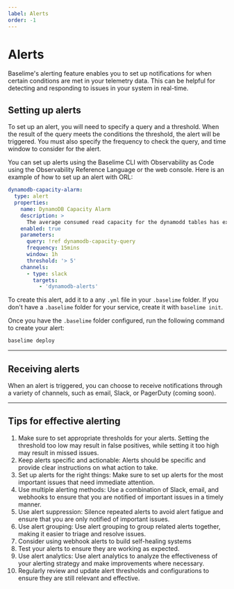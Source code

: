 ```yaml
---
label: Alerts
order: -1
---
```


# Alerts

Baselime's alerting feature enables you to set up notifications for when certain conditions are met in your telemetry data. This can be helpful for detecting and responding to issues in your system in real-time.

## Setting up alerts

To set up an alert, you will need to specify a query and a threshold. When the result of the query meets the conditions the threshold, the alert will be triggered. You must also specify the frequency to check the query, and time window to consider for the alert.

You can set up alerts using the Baselime CLI with Observability as Code using the Observability Reference Language or the web console. Here is an example of how to set up an alert with ORL:

``` yaml # :icon-code: .baselime/resources.yml
dynamodb-capacity-alarm:
  type: alert
  properties:
    name: DynamoDB Capacity Alarm
    description: >
      The average consumed read capacity for the dynamodd tables has exceeded 5 units over the past hour.
    enabled: true
    parameters:
      query: !ref dynamodb-capacity-query
      frequency: 15mins
      window: 1h
      threshold: '> 5'
    channels:
      - type: slack
        targets:
          - 'dynamodb-alerts'
```

To create this alert, add it to a any `.yml` file in your `.baselime` folder. If you don't have a `.baselime` folder for your service, create it with `baselime init`.

Once you have the `.baselime` folder configured, run the following command to create your alert:

```bash # :icon-terminal: terminal
baselime deploy
```

---

## Receiving alerts

When an alert is triggered, you can choose to receive notifications through a variety of channels, such as email, Slack, or PagerDuty (coming soon).

---

## Tips for effective alerting

1. Make sure to set appropriate thresholds for your alerts. Setting the threshold too low may result in false positives, while setting it too high may result in missed issues.
2. Keep alerts specific and actionable: Alerts should be specific and provide clear instructions on what action to take.
3. Set up alerts for the right things: Make sure to set up alerts for the most important issues that need immediate attention.
4. Use multiple alerting methods: Use a combination of Slack, email, and webhooks to ensure that you are notified of important issues in a timely manner.
5. Use alert suppression: Silence repeated alerts to avoid alert fatigue and ensure that you are only notified of important issues.
6. Use alert grouping: Use alert grouping to group related alerts together, making it easier to triage and resolve issues.
7. Consider using webhook alerts to build self-healing systems
8. Test your alerts to ensure they are working as expected.
9. Use alert analytics: Use alert analytics to analyze the effectiveness of your alerting strategy and make improvements where necessary.
10. Regularly review and update alert thresholds and configurations to ensure they are still relevant and effective.
